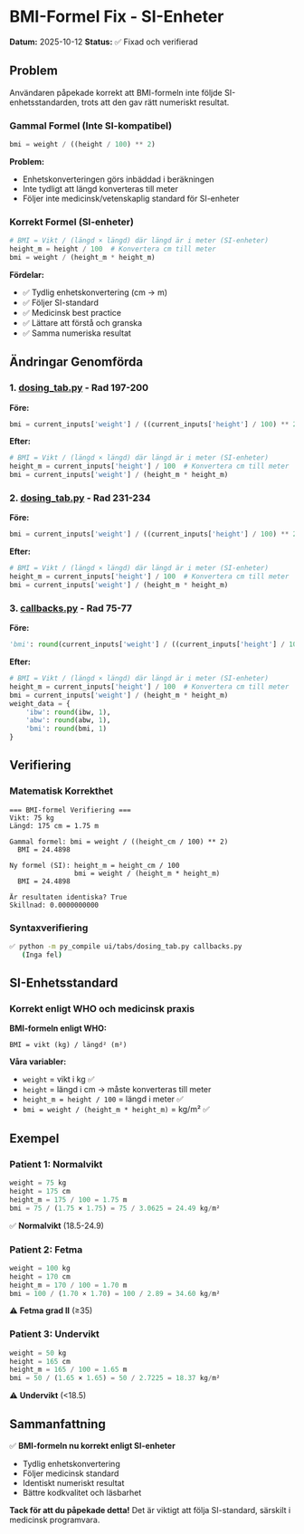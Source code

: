 # BMI-Formel Fix - SI-Enheter
**Datum:** 2025-10-12
**Status:** ✅ Fixad och verifierad

## Problem

Användaren påpekade korrekt att BMI-formeln inte följde SI-enhetsstandarden, trots att den gav rätt numeriskt resultat.

### Gammal Formel (Inte SI-kompatibel)
```python
bmi = weight / ((height / 100) ** 2)
```

**Problem:**
- Enhetskonverteringen görs inbäddad i beräkningen
- Inte tydligt att längd konverteras till meter
- Följer inte medicinsk/vetenskaplig standard för SI-enheter

### Korrekt Formel (SI-enheter)
```python
# BMI = Vikt / (längd × längd) där längd är i meter (SI-enheter)
height_m = height / 100  # Konvertera cm till meter
bmi = weight / (height_m * height_m)
```

**Fördelar:**
- ✅ Tydlig enhetskonvertering (cm → m)
- ✅ Följer SI-standard
- ✅ Medicinsk best practice
- ✅ Lättare att förstå och granska
- ✅ Samma numeriska resultat

## Ändringar Genomförda

### 1. [dosing_tab.py](ui/tabs/dosing_tab.py) - Rad 197-200
**Före:**
```python
bmi = current_inputs['weight'] / ((current_inputs['height'] / 100) ** 2)
```

**Efter:**
```python
# BMI = Vikt / (längd × längd) där längd är i meter (SI-enheter)
height_m = current_inputs['height'] / 100  # Konvertera cm till meter
bmi = current_inputs['weight'] / (height_m * height_m)
```

### 2. [dosing_tab.py](ui/tabs/dosing_tab.py) - Rad 231-234
**Före:**
```python
bmi = current_inputs['weight'] / ((current_inputs['height'] / 100) ** 2)
```

**Efter:**
```python
# BMI = Vikt / (längd × längd) där längd är i meter (SI-enheter)
height_m = current_inputs['height'] / 100  # Konvertera cm till meter
bmi = current_inputs['weight'] / (height_m * height_m)
```

### 3. [callbacks.py](callbacks.py) - Rad 75-77
**Före:**
```python
'bmi': round(current_inputs['weight'] / ((current_inputs['height'] / 100) ** 2), 1)
```

**Efter:**
```python
# BMI = Vikt / (längd × längd) där längd är i meter (SI-enheter)
height_m = current_inputs['height'] / 100  # Konvertera cm till meter
bmi = current_inputs['weight'] / (height_m * height_m)
weight_data = {
    'ibw': round(ibw, 1),
    'abw': round(abw, 1),
    'bmi': round(bmi, 1)
}
```

## Verifiering

### Matematisk Korrekthet
```
=== BMI-formel Verifiering ===
Vikt: 75 kg
Längd: 175 cm = 1.75 m

Gammal formel: bmi = weight / ((height_cm / 100) ** 2)
  BMI = 24.4898

Ny formel (SI): height_m = height_cm / 100
                bmi = weight / (height_m * height_m)
  BMI = 24.4898

Är resultaten identiska? True
Skillnad: 0.0000000000
```

### Syntaxverifiering
```bash
✅ python -m py_compile ui/tabs/dosing_tab.py callbacks.py
   (Inga fel)
```

## SI-Enhetsstandard

### Korrekt enligt WHO och medicinsk praxis
**BMI-formeln enligt WHO:**
```
BMI = vikt (kg) / längd² (m²)
```

**Våra variabler:**
- `weight` = vikt i kg ✅
- `height` = längd i cm → måste konverteras till meter
- `height_m = height / 100` = längd i meter ✅
- `bmi = weight / (height_m * height_m)` = kg/m² ✅

## Exempel

### Patient 1: Normalvikt
```python
weight = 75 kg
height = 175 cm
height_m = 175 / 100 = 1.75 m
bmi = 75 / (1.75 × 1.75) = 75 / 3.0625 = 24.49 kg/m²
```
✅ **Normalvikt** (18.5-24.9)

### Patient 2: Fetma
```python
weight = 100 kg
height = 170 cm
height_m = 170 / 100 = 1.70 m
bmi = 100 / (1.70 × 1.70) = 100 / 2.89 = 34.60 kg/m²
```
⚠️ **Fetma grad II** (≥35)

### Patient 3: Undervikt
```python
weight = 50 kg
height = 165 cm
height_m = 165 / 100 = 1.65 m
bmi = 50 / (1.65 × 1.65) = 50 / 2.7225 = 18.37 kg/m²
```
⚠️ **Undervikt** (<18.5)

## Sammanfattning

✅ **BMI-formeln nu korrekt enligt SI-enheter**
- Tydlig enhetskonvertering
- Följer medicinsk standard
- Identiskt numeriskt resultat
- Bättre kodkvalitet och läsbarhet

**Tack för att du påpekade detta!** Det är viktigt att följa SI-standard, särskilt i medicinsk programvara.
